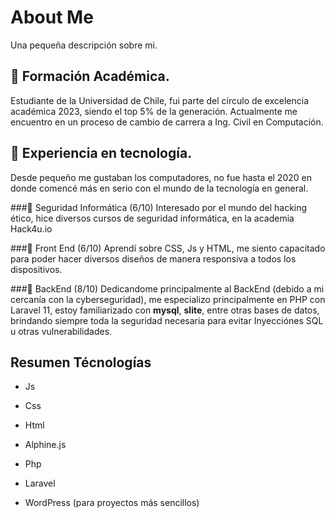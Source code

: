 # About Me
Una pequeña descripción sobre mi.

## 📕 Formación Académica.
Estudiante de la Universidad de Chile, fui parte del círculo de excelencia académica 2023, siendo el top 5% de la generación.
Actualmente me encuentro en  un proceso de cambio de carrera a Ing. Civil en Computación.

## 📱 Experiencia en tecnología.
Desde pequeño me gustaban los computadores, no fue hasta el 2020 en donde comencé más en serio con  el mundo de la tecnología en general.

###🔐 Seguridad Informática (6/10)
Interesado por el mundo del hacking ético, hice diversos cursos de seguridad informática, en la academia Hack4u.io

###🎨 Front End (6/10)
Aprendí sobre CSS, Js y HTML, me siento capacitado para poder hacer diversos diseños de manera responsiva a todos los dispositivos.

###🧰 BackEnd (8/10)
Dedicandome principalmente al BackEnd (debido a mi cercanía con la cyberseguridad), me especializo principalmente en PHP con Laravel 11, estoy familiarizado con **mysql**, **slite**, entre otras bases de datos, brindando siempre toda la seguridad necesaria para evitar Inyecciónes SQL u otras vulnerabilidades.

## Resumen Técnologías
- Js
- Css
- Html
- Alphine.js
- Php
- Laravel

- WordPress (para proyectos más sencillos)

